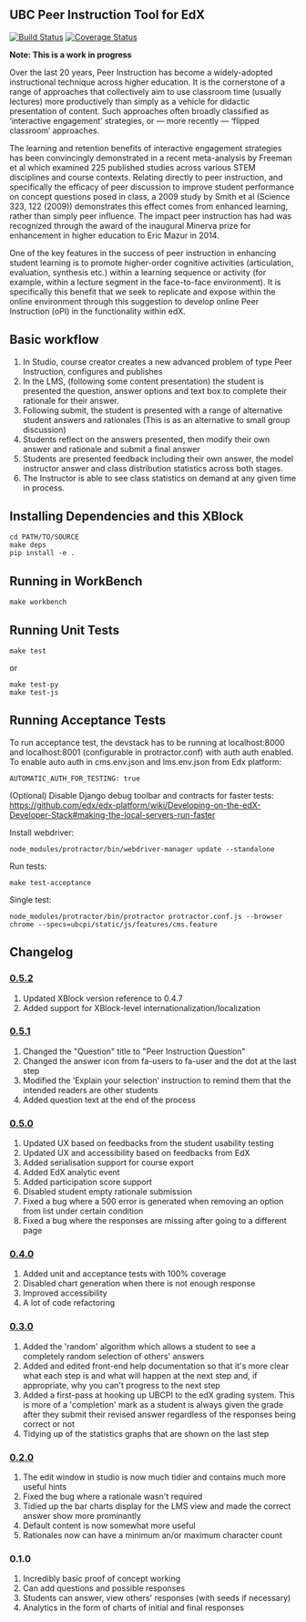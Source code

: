 ## UBC Peer Instruction Tool for EdX

[![Build Status](https://travis-ci.org/ubc/ubcpi.svg)](https://travis-ci.org/ubc/ubcpi) [![Coverage Status](https://coveralls.io/repos/ubc/ubcpi/badge.svg?branch=master&service=github)](https://coveralls.io/github/ubc/ubcpi?branch=master)

__Note: This is a work in progress__

Over the last 20 years, Peer Instruction has become a widely-adopted instructional technique across higher education. It is the cornerstone of a range of approaches that collectively aim to use classroom time (usually lectures) more productively than simply as a vehicle for didactic presentation of content. Such approaches often broadly classified as  ‘interactive engagement’ strategies, or — more recently — ‘flipped classroom’ approaches.

The learning and retention benefits of interactive engagement strategies has been convincingly demonstrated in a recent meta-analysis by Freeman et al which examined 225 published studies across various STEM disciplines and course contexts. Relating directly to peer instruction, and specifically the efficacy of peer discussion to improve student performance on concept questions posed in class, a 2009 study by Smith et al (Science 323, 122 (2009)) demonstrates this effect comes from enhanced learning, rather than simply peer influence. The impact peer instruction has had was recognized through the award of the inaugural Minerva prize for enhancement in higher education to Eric Mazur in 2014.

One of the key features in the success of peer instruction in enhancing student learning is to promote higher-order cognitive activities (articulation, evaluation, synthesis etc.) within a learning sequence or activity (for example, within a lecture segment in the face-to-face environment). It is specifically this benefit that we seek to replicate and expose within the online environment through this suggestion to develop online Peer Instruction (oPI) in the functionality within edX.

## Basic workflow

1. In Studio, course creator creates a new advanced problem of type Peer Instruction, configures and publishes
2. In the LMS, (following some content presentation) the student is presented the question, answer options and text box to complete their rationale for their answer.
3. Following submit, the student is presented with a range of alternative student answers and rationales (This is as an alternative to small group discussion)
4. Students reflect on the answers presented, then modify their own answer and rationale and submit a final answer
5. Students are presented feedback including their own answer, the model instructor answer and class distribution statistics across both stages.
6. The Instructor is able to see class statistics on demand at any given time in process.

## Installing Dependencies and this XBlock

    cd PATH/TO/SOURCE
    make deps
    pip install -e .

## Running in WorkBench

    make workbench

## Running Unit Tests

    make test
or

    make test-py
    make test-js

## Running Acceptance Tests
 To run acceptance test, the devstack has to be running at localhost:8000 and localhost:8001 (configurable in protractor.conf) with auth auth enabled. To enable auto auth in cms.env.json and lms.env.json from Edx platform:

    AUTOMATIC_AUTH_FOR_TESTING: true

(Optional) Disable Django debug toolbar and contracts for faster tests: https://github.com/edx/edx-platform/wiki/Developing-on-the-edX-Developer-Stack#making-the-local-servers-run-faster

Install webdriver:

	node_modules/protractor/bin/webdriver-manager update --standalone

Run tests:

    make test-acceptance

Single test:

    node_modules/protractor/bin/protractor protractor.conf.js --browser chrome --specs=ubcpi/static/js/features/cms.feature

## Changelog
### [0.5.2](https://github.com/ubc/ubcpi/issues?q=milestone%3A0.5.2+is%3Aclosed)
1. Updated XBlock version reference to 0.4.7
2. Added support for XBlock-level internationalization/localization

### [0.5.1](https://github.com/ubc/ubcpi/issues?q=milestone%3A0.5.1+is%3Aclosed)
1. Changed the "Question" title to "Peer Instruction Question"
2. Changed the answer icon from fa-users to fa-user and the dot at the last step
3. Modified the ‘Explain your selection’ instruction to remind them that the intended readers are other students
4. Added question text at the end of the process

### [0.5.0](https://github.com/ubc/ubcpi/issues?q=milestone%3A0.5.0+is%3Aclosed)
1. Updated UX based on feedbacks from the student usability testing
2. Updated UX and accessibility based on feedbacks from EdX
3. Added serialisation support for course export
4. Added EdX analytic event
5. Added participation score support
6. Disabled student empty rationale submission
7. Fixed a bug where a 500 error is generated when removing an option from list under certain condition
8. Fixed a bug where the responses are missing after going to a different page

### [0.4.0](https://github.com/ubc/ubcpi/issues?q=milestone%3A0.4+is%3Aclosed)
1. Added unit and acceptance tests with 100% coverage
2. Disabled chart generation when there is not enough response
3. Improved accessibility
4. A lot of code refactoring

### [0.3.0](https://github.com/ubc/ubcpi/issues?q=milestone%3A0.3+is%3Aclosed)

1. Added the 'random' algorithm which allows a student to see a completely random selection of others' answers
2. Added and edited front-end help documentation so that it's more clear what each step is and what will happen at the next step and, if appropriate, why you can't progress to the next step
3. Added a first-pass at hooking up UBCPI to the edX grading system. This is more of a 'completion' mark as a student is always given the grade after they submit their revised answer regardless of the responses being correct or not
4. Tidying up of the statistics graphs that are shown on the last step

### [0.2.0](https://github.com/ubc/ubcpi/issues?q=milestone%3A0.2+is%3Aclosed)

1. The edit window in studio is now much tidier and contains much more useful hints
2. Fixed the bug where a rationale wasn't required
3. Tidied up the bar charts display for the LMS view and made the correct answer show more prominantly
4. Default content is now somewhat more useful
5. Rationales now can have a minimum an/or maximum character count

### 0.1.0
1. Incredibly basic proof of concept working
2. Can add questions and possible responses
3. Students can answer, view others' responses (with seeds if necessary)
4. Analytics in the form of charts of initial and final responses
